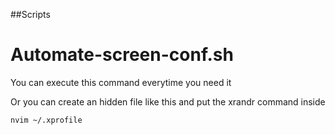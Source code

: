 ##Scripts


# Automate-screen-conf.sh

You can execute this command everytime you need it

Or you can create an hidden file like this and put the xrandr command inside

```
nvim ~/.xprofile
```
